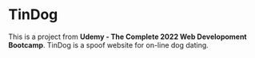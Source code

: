 # TinDog

This is a project from <b>Udemy - The Complete 2022 Web Developoment Bootcamp</b>.  TinDog is a spoof website for on-line dog dating.
